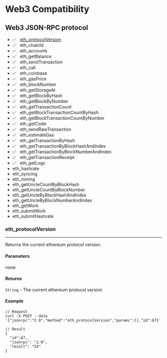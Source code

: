# Web3 Compatibility
## Web3 JSON-RPC protocol

- ✅  &nbsp; [eth_protocolVersion](#eth_protocolversion) 
- ✅  &nbsp; eth_chainId
- ✅  &nbsp; eth_accounts
- ✅  &nbsp; eth_getBalance
- ✅  &nbsp; eth_sendTransaction
- ✅  &nbsp; eth_call
- ✅  &nbsp; eth_coinbase
- ✅  &nbsp; eth_gasPrice
- ✅  &nbsp; eth_blockNumber
- ✅  &nbsp; eth_getStorageAt
- ✅  &nbsp; eth_getBlockByHash
- ✅  &nbsp; eth_getBlockByNumber
- ✅  &nbsp; eth_getTransactionCount
- ✅  &nbsp; eth_getBlockTransactionCountByHash
- ✅  &nbsp; eth_getBlockTransactionCountByNumber
- ✅  &nbsp; eth_getCode
- ✅  &nbsp; eth_sendRawTransaction
- ✅  &nbsp; eth_estimateGas
- ✅  &nbsp; eth_getTransactionByHash
- ✅  &nbsp; eth_getTransactionByBlockHashAndIndex
- ✅  &nbsp; eth_getTransactionByBlockNumberAndIndex
- ✅  &nbsp; eth_getTransactionReceipt
- ✅  &nbsp; eth_getLogs
- eth_hashrate
- eth_syncing
- eth_mining
- eth_getUncleCountByBlockHash
- eth_getUncleCountByBlockNumber
- eth_getUncleByBlockHashAndIndex
- eth_getUncleByBlockNumberAndIndex
- eth_getWork
- eth_submitWork
- eth_submitHashrate


### eth_protocolVersion
___
Returns the current ethereum protocol version.
#### Parameters
none
#### Returns 
`String` - The current ethereum protocol version
#### Example
```shell
// Request
curl -X POST --data '{"jsonrpc":"2.0","method":"eth_protocolVersion","params":[],"id":67}'

// Result
{
  "id":67,
  "jsonrpc": "2.0",
  "result": "54"
}
```

